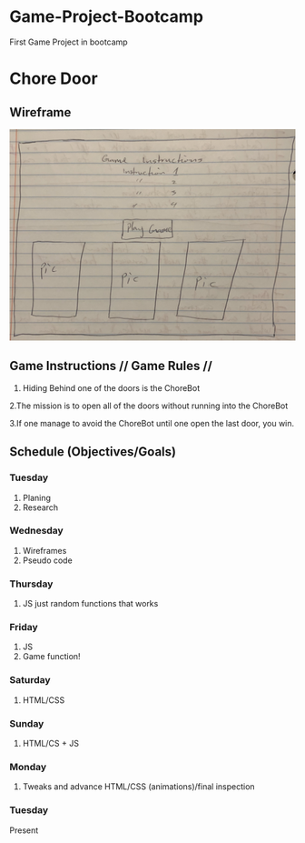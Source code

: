 # Game-Project-Bootcamp
 First Game Project in bootcamp


# Chore Door

## Wireframe

![wireframe](/imgs/WireFrame.JPG)



## Game Instructions // Game Rules //  
1. Hiding Behind one of the doors is the ChoreBot

2.The mission is to open all of the doors without running into the ChoreBot

3.If one manage to avoid the ChoreBot until one open the last door, you win.



## Schedule (Objectives/Goals)
### Tuesday
1. Planing 
2. Research

### Wednesday
1. Wireframes
2. Pseudo code

### Thursday
1. JS just random functions that works

### Friday
1. JS
2. Game function! 

### Saturday
1. HTML/CSS

### Sunday
1. HTML/CS + JS

### Monday
1. Tweaks and advance HTML/CSS (animations)/final inspection

### Tuesday
Present